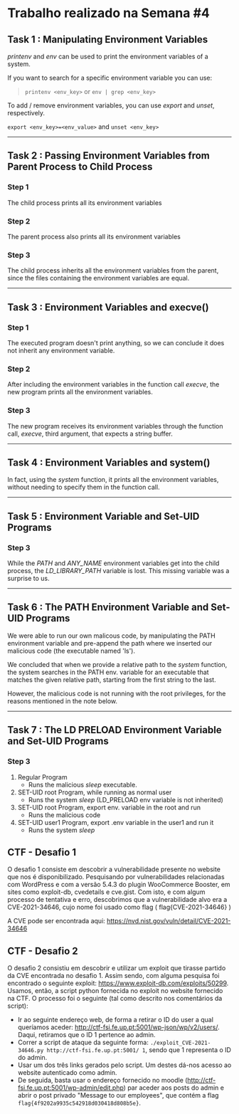 # Trabalho realizado na Semana #4

## Task 1 : Manipulating Environment Variables
*printenv* and *env* can be used to print the environment variables of a system. 

If you want to search for a specific environment variable you can use:

> `printenv <env_key>` or `env | grep <env_key>` 

To add / remove environment variables, you can use *export* and *unset*, respectively.

`export <env_key>=<env_value>` and `unset <env_key>`

---

## Task 2 : Passing Environment Variables from Parent Process to Child Process

### Step 1
The child process prints all its environment variables

### Step 2
The parent process also prints all its environment variables

### Step 3
The child process inherits all the environment variables from the parent, since the files containing the environment variables are equal.

---
## Task 3 : Environment Variables and execve()
### Step 1
The executed program doesn't print anything, so we can conclude it does not inherit any environment variable.

### Step 2
After including the environment variables in the function call *execve*, the new program prints all the environment variables.

### Step 3
The new program receives its environment variables through the function call, *execve*, third argument, that expects a string  buffer. 

---
## Task 4 : Environment Variables and system()
In fact, using the *system* function, it prints all the environment variables, without needing to specify them in the function call.

---
## Task 5 : Environment Variable and Set-UID Programs
### Step 3
While the *PATH* and *ANY_NAME* environment variables get into the child process, the *LD_LIBRARY_PATH* variable is lost. This missing variable was a surprise to us.

---
## Task 6 : The PATH Environment Variable and Set-UID Programs
We were able to run our own malicous code, by manipulating the PATH environment variable and pre-append the path where we inserted our malicious code (the executable named 'ls'). 

We concluded that when we provide a relative path to the *system* function, the system searches in the PATH env. variable for an executable that matches the given relative path, starting from the first string to the last.

However, the malicious code is not running with the root privileges, for the reasons mentioned in the note below.

---
## Task 7 : The LD PRELOAD Environment Variable and Set-UID Programs

### Step 3
1. Regular Program
   - Runs the malicious *sleep* executable.
2. SET-UID root Program, while running as normal user
   - Runs the system *sleep* (LD_PRELOAD env variable is not inherited)
3. SET-UID root Program, export env. variable in the root and run
   - Runs the malicious code
4. SET-UID user1 Program, export .env variable in the user1 and run it
   - Runs the system *sleep*


## CTF - Desafio 1

O desafio 1 consiste em descobrir a vulnerabilidade presente no website que nos é disponibilizado. Pesquisando por vulnerabilidades relacionadas com WordPress e com a versão 5.4.3 do plugin WooCommerce Booster, em sites como exploit-db, cvedetails e cve.gist. Com isto, e com algum processo de tentativa e erro, descobrimos que a vulnerabilidade alvo era a CVE-2021-34646, cujo nome foi usado como flag ( flag{CVE-2021-34646} )

A CVE pode ser encontrada aqui: https://nvd.nist.gov/vuln/detail/CVE-2021-34646


## CTF - Desafio 2

O desafio 2 consistiu em descobrir e utilizar um exploit que tirasse partido da CVE encontrada no desafio 1. Assim sendo, com alguma pesquisa foi encontrado o seguinte exploit: https://www.exploit-db.com/exploits/50299.
Usamos, então, a script python fornecida no exploit no website fornecido na CTF. O processo foi o seguinte (tal como descrito nos comentários da script):
- Ir ao seguinte endereço web, de forma a retirar o ID do user a qual queríamos aceder: http://ctf-fsi.fe.up.pt:5001/wp-json/wp/v2/users/. Daqui, retiramos que o ID 1 pertence ao admin.
- Correr a script de ataque da seguinte forma: `./exploit_CVE-2021-34646.py http://ctf-fsi.fe.up.pt:5001/ 1`, sendo que 1 representa o ID do admin.
- Usar um dos três links gerados pelo script. Um destes dá-nos acesso ao website autenticado como admin.
- De seguida, basta usar o endereço fornecido no moodle (http://ctf-fsi.fe.up.pt:5001/wp-admin/edit.php) par aceder aos posts do admin e abrir o post privado "Message to our employees", que contém a flag `flag{4f9202a9935c542918d030418d808b5e}`.

